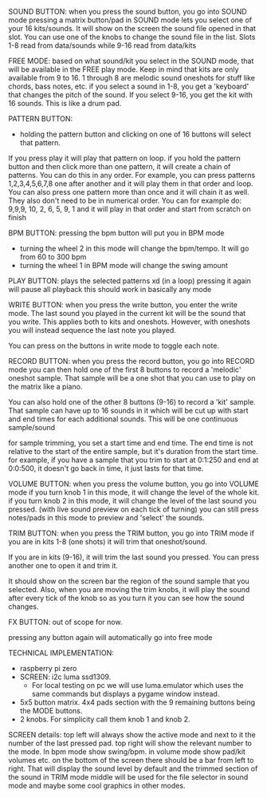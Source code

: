 SOUND BUTTON: 
when you press the sound button, you go into SOUND mode
pressing a matrix button/pad in SOUND mode lets you select one of your 16 kits/sounds.
It will show on the screen the sound file opened in that slot. 
You can use one of the knobs to change the sound file in the list. 
Slots 1-8 read from data/sounds while 9-16 read from data/kits

FREE MODE:
based on what sound/kit you select in the SOUND mode, that will be available in the FREE play mode.
Keep in mind that kits are only available from 9 to 16. 1 through 8 are melodic sound oneshots for stuff like chords, bass notes, etc. 
if you select a sound in 1-8, you get a 'keyboard' that changes the pitch of the sound. 
If you select 9-16, you get the kit with 16 sounds. This is like a drum pad.

PATTERN BUTTON: 
- holding the pattern button and clicking on one of 16 buttons will select that pattern. 

If you press play it will play that pattern on loop. 
if you hold the pattern button and then click more than one pattern, it will create a chain of patterns. 
You can do this in any order. For example, you can press patterns 1,2,3,4,5,6,7,8 one after another and it will play them in that order and loop. 
You can also press one pattern more than once and it will chain it as well. 
They also don't need to be in numerical order. You can for example do: 9,9,9, 10, 2, 6, 5, 9, 1 and it will play in that order and start from scratch on finish 

BPM BUTTON: pressing the bpm button will put you in BPM mode
- turning the wheel 2 in this mode will change the bpm/tempo. It will go from 60 to 300 bpm 
- turning the wheel 1 in BPM mode will change the swing amount 

PLAY BUTTON: 
plays the selected patterns xd (in a loop) 
pressing it again will pause all playback
this should work in basically any mode 

WRITE BUTTON: 
when you press the write button, you enter the write mode. 
The last sound you played in the current kit will be the sound that you write. 
This applies both to kits and oneshots. However, with oneshots you will instead sequence the last note you played. 

You can press on the buttons in write mode to toggle each note. 

RECORD BUTTON: 
when you press the record button, you go into RECORD mode
you can then hold one of the first 8 buttons to record a 'melodic' oneshot sample. 
That sample will be a one shot that you can use to play on the matrix like a piano. 

You can also hold one of the other 8 buttons (9-16) to record a 'kit' sample. 
That sample can have up to 16 sounds in it which will be cut up with start and end times for each additional sounds. This will be one continuous sample/sound

for sample trimming, you set a start time and end time. 
The end time is not relative to the start of the entire sample, but it's duration from the start time. 
for example, if you have a sample that you trim to start at 0:1:250 and end at 0:0:500, it doesn't go back in time, it just lasts for that time. 

VOLUME BUTTON:
when you press the volume button, you go into VOLUME mode
if you turn knob 1 in this mode, it will change the level of the whole kit.
if you turn knob 2 in this mode, it will change the level of the last sound you pressed. (with live sound preview on each tick of turning)
you can still press notes/pads in this mode to preview and 'select' the sounds.

TRIM BUTTON: 
when you press the TRIM button, you go into TRIM mode
if you are in kits 1-8 (one shots) it will trim that oneshot/sound.

If you are in kits (9-16), it will trim the last sound you pressed.
You can press another one to open it and trim it. 

It should show on the screen bar the region of the sound sample that you selected. 
Also, when you are moving the trim knobs, it will play the sound after every tick of the knob so as you turn it you can see how the sound changes. 

FX BUTTON:
out of scope for now.


pressing any button again will automatically go into free mode


TECHNICAL IMPLEMENTATION: 
- raspberry pi zero 
- SCREEN: i2c luma ssd1309. 
  - For local testing on pc we will use luma.emulator which uses the same commands but displays a pygame window instead.
- 5x5 button matrix. 4x4 pads section with the 9 remaining buttons being the MODE buttons.
- 2 knobs. For simplicity call them knob 1 and knob 2.


SCREEN details:
top left will always show the active mode and next to it the number of the last pressed pad.
top right will show the relevant number to the mode. In bpm mode show swing/bpm. in volume mode show pad/kit volumes etc.
on the bottom of the screen there should be a bar from left to right. That will display the sound level by default and the trimmed section of the sound in TRIM mode
middle will be used for the file selector in sound mode and maybe some cool graphics in other modes.
